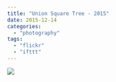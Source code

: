 ```yaml
---
title: "Union Square Tree - 2015"
date: 2015-12-14
categories: 
  - "photography"
tags: 
  - "flickr"
  - "ifttt"
---
```


![](https://farm6.staticflickr.com/5684/23103344563_74097e15a2_b.jpg)
